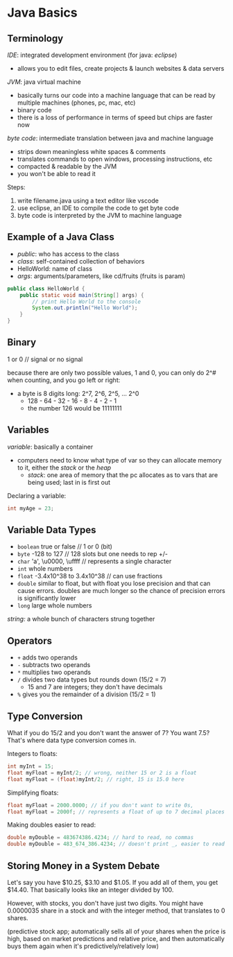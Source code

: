 # Java Basics

## Terminology

*IDE*: integrated development environment (for java: *eclipse*)
- allows you to edit files, create projects & launch websites & data servers

*JVM*: java virtual machine
- basically turns our code into a machine language that can be read by multiple machines (phones, pc, mac, etc)
- binary code
- there is a loss of performance in terms of speed but chips are faster now

*byte code*: intermediate translation between java and machine language
- strips down meaningless white spaces & comments
- translates commands to open windows, processing instructions, etc
- compacted & readable by the JVM
- you won't be able to read it

Steps:
1) write filename.java using a text editor like vscode
2) use eclipse, an IDE to compile the code to get byte code
3) byte code is interpreted by the JVM to machine language

## Example of a Java Class

- *public*: who has access to the class
- *class*: self-contained collection of behaviors
- HelloWorld: name of class
- *args*: arguments/parameters, like cd/fruits (fruits is param) 
```java
public class HelloWorld {
    public static void main(String[] args) {
        // print Hello World to the console
        System.out.println("Hello World");
    }
}
```

## Binary

1 or 0 // signal or no signal

because there are only two possible values, 1 and 0, you can only do 2^# when counting, and you go left or right:
- a byte is 8 digits long: 2^7, 2^6, 2^5, ... 2^0
  - 128 - 64 - 32 - 16 - 8 - 4 - 2 - 1
  - the number 126 would be 11111111

## Variables

*variable*: basically a container
- computers need to know what type of var so they can allocate memory to it, either the *stack* or the *heap*
  - *stack*: one area of memory that the pc allocates as to vars that are being used; last in is first out

Declaring a variable: 

```java
int myAge = 23;
```

## Variable Data Types

- `boolean` true or false // 1 or 0 (bit)
- `byte` -128 to 127 // 128 slots but one needs to rep +/-
- `char` 'a', \u0000, \uffff // represents a single character
- `int` whole numbers
- `float` -3.4x10^38 to 3.4x10^38 // can use fractions
- `double` similar to float, but with float you lose precision and that can cause errors. doubles are much longer so the chance of precision errors is significantly lower
- `long` large whole numbers

*string:* a whole bunch of characters strung together 

## Operators

- `+` adds two operands
- `-` subtracts two operands
- `*` multiplies two operands
- `/` divides two data types but rounds down (15/2 = 7)
  - 15 and 7 are integers; they don't have decimals
- `%` gives you the remainder of a division (15/2 = 1)

## Type Conversion

What if you do 15/2 and you don't want the answer of 7? You want 7.5? That's where data type conversion comes in.

Integers to floats:

```java
int myInt = 15;
float myFloat = myInt/2; // wrong, neither 15 or 2 is a float
float myFloat = (float)myInt/2; // right, 15 is 15.0 here
```

Simplifying floats:

```java
float myFloat = 2000.0000; // if you don't want to write 0s,
float myFloat = 2000f; // represents a float of up to 7 decimal places
```

Making doubles easier to read:

```java
double myDouble = 483674386.4234; // hard to read, no commas
double myDouble = 483_674_386.4234; // doesn't print _, easier to read in code
```

## Storing Money in a System Debate

Let's say you have $10.25, $3.10 and $1.05. If you add all of them, you get $14.40. That basically looks like an integer divided by 100.

However, with stocks, you don't have just two digits. You might have 0.0000035 share in a stock and with the integer method, that translates to 0 shares.

(predictive stock app; automatically sells all of your shares when the price is high, based on market predictions and relative price, and then automatically buys them again when it's predictively/relatively low)